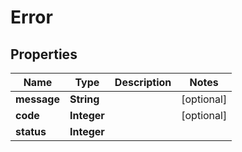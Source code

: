 

# Error



## Properties

| Name | Type | Description | Notes |
|------------ | ------------- | ------------- | -------------|
|**message** | **String** |  |  [optional] |
|**code** | **Integer** |  |  [optional] |
|**status** | **Integer** |  |  |



